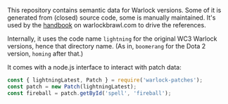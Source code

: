 This repository contains semantic data for Warlock versions. Some of it is generated from (closed) source code, some is manually maintained. It's used by the [handbook](https://www.warlockbrawl.com/handbook/) on warlockbrawl.com to drive the references.

Internally, it uses the code name `lightning` for the original WC3 Warlock versions, hence that directory name. (As in, `boomerang` for the Dota 2 version, `homing` after that.)

It comes with a node.js interface to interact with patch data:

```js
const { lightningLatest, Patch } = require('warlock-patches');
const patch = new Patch(lightningLatest);
const fireball = patch.getById('spell', 'fireball');
```
